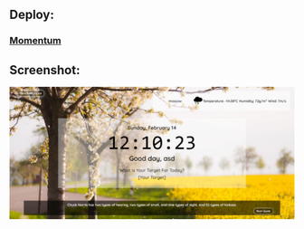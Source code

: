 ## Deploy:
### [Momentum](https://growlll.github.io/projects/momentum/)

## Screenshot:
![Momentum](screenshots/momentum.png)